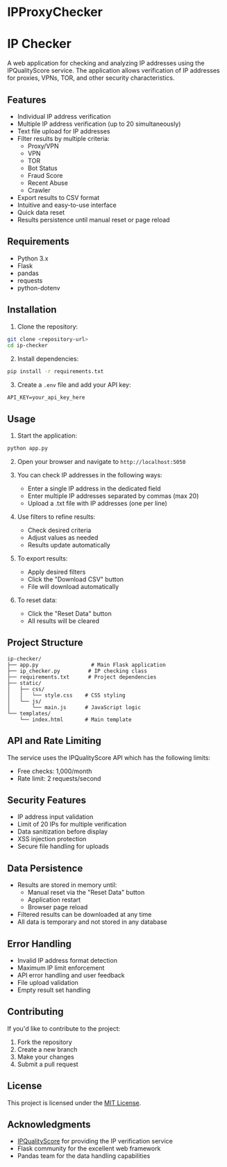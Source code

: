 # IPProxyChecker

# IP Checker

A web application for checking and analyzing IP addresses using the IPQualityScore service. The application allows verification of IP addresses for proxies, VPNs, TOR, and other security characteristics.

## Features

- Individual IP address verification
- Multiple IP address verification (up to 20 simultaneously)
- Text file upload for IP addresses
- Filter results by multiple criteria:
  - Proxy/VPN
  - VPN
  - TOR
  - Bot Status
  - Fraud Score
  - Recent Abuse
  - Crawler
- Export results to CSV format
- Intuitive and easy-to-use interface
- Quick data reset
- Results persistence until manual reset or page reload

## Requirements

- Python 3.x
- Flask
- pandas
- requests
- python-dotenv

## Installation

1. Clone the repository:
```bash
git clone <repository-url>
cd ip-checker
```

2. Install dependencies:
```bash
pip install -r requirements.txt
```

3. Create a `.env` file and add your API key:
```
API_KEY=your_api_key_here
```

## Usage

1. Start the application:
```bash
python app.py
```

2. Open your browser and navigate to `http://localhost:5050`

3. You can check IP addresses in the following ways:
   - Enter a single IP address in the dedicated field
   - Enter multiple IP addresses separated by commas (max 20)
   - Upload a .txt file with IP addresses (one per line)

4. Use filters to refine results:
   - Check desired criteria
   - Adjust values as needed
   - Results update automatically

5. To export results:
   - Apply desired filters
   - Click the "Download CSV" button
   - File will download automatically

6. To reset data:
   - Click the "Reset Data" button
   - All results will be cleared

## Project Structure

```
ip-checker/
├── app.py                 # Main Flask application
├── ip_checker.py         # IP checking class
├── requirements.txt      # Project dependencies
├── static/
│   ├── css/
│   │   └── style.css    # CSS styling
│   └── js/
│       └── main.js      # JavaScript logic
└── templates/
    └── index.html       # Main template
```

## API and Rate Limiting

The service uses the IPQualityScore API which has the following limits:
- Free checks: 1,000/month
- Rate limit: 2 requests/second

## Security Features

- IP address input validation
- Limit of 20 IPs for multiple verification
- Data sanitization before display
- XSS injection protection
- Secure file handling for uploads

## Data Persistence

- Results are stored in memory until:
  - Manual reset via the "Reset Data" button
  - Application restart
  - Browser page reload
- Filtered results can be downloaded at any time
- All data is temporary and not stored in any database

## Error Handling

- Invalid IP address format detection
- Maximum IP limit enforcement
- API error handling and user feedback
- File upload validation
- Empty result set handling

## Contributing

If you'd like to contribute to the project:
1. Fork the repository
2. Create a new branch
3. Make your changes
4. Submit a pull request

## License

This project is licensed under the [MIT License](LICENSE).

## Acknowledgments

- [IPQualityScore](https://www.ipqualityscore.com/) for providing the IP verification service
- Flask community for the excellent web framework
- Pandas team for the data handling capabilities

